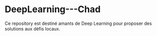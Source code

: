 # DeepLearning---Chad
Ce repository est destiné amants de Deep Learning pour proposer des solutions aux défis locaux. 
